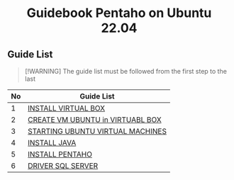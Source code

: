 <h1 align='center'>Guidebook Pentaho on Ubuntu 22.04</h1>

## Guide List

> [!WARNING] The guide list must be followed from the first step to the last

| No  | Guide List                                                                                              |
|---------|-----------------------------------------------------------------------------------------------------|
| 1 | [INSTALL VIRTUAL BOX](https://github.com/geetoor-maven/pentaho/blob/master/1_VIR_BOX.md)    |
| 2 | [CREATE VM UBUNTU in VIRTUABL BOX](https://github.com/geetoor-maven/pentaho/blob/master/2_VM_UBUNTU.md) |
| 3 | [STARTING UBUNTU VIRTUAL MACHINES](https://github.com/geetoor-maven/pentaho/blob/master/3_START_UBUNTU.md) |
| 4 | [INSTALL JAVA](https://github.com/geetoor-maven/pentaho/blob/master/4_INSTALL_JAVA.md) |
| 5 | [INSTALL PENTAHO](https://github.com/geetoor-maven/pentaho/blob/master/5_INSTALL_PENTAHO.md) |
| 6 | [DRIVER SQL SERVER](https://github.com/geetoor-maven/pentaho/blob/master/6_DRIVER_SQL_SERVER.md) |


